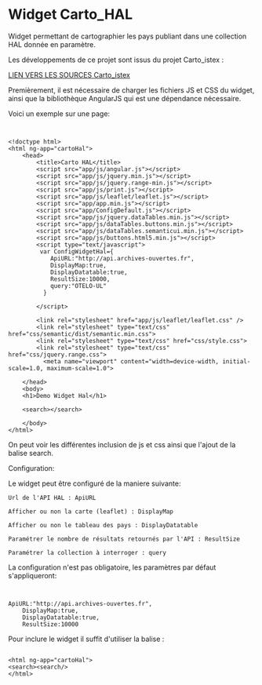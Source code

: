 #  Widget Carto_HAL #

Widget permettant de cartographier les pays publiant dans une collection HAL donnée en paramètre.

Les développements de ce projet sont issus du projet Carto_istex :

[LIEN VERS LES SOURCES Carto_istex](https://github.com/arnouldpy/carto_istex/)

Premièrement, il est nécessaire de charger les fichiers JS et CSS du widget, ainsi que la bibliothèque AngularJS qui est une dépendance nécessaire.

Voici un exemple sur une page:


```


<!doctype html>
<html ng-app="cartoHal">
    <head>
        <title>Carto HAL</title>
        <script src="app/js/angular.js"></script>
        <script src="app/js/jquery.min.js"></script>
        <script src="app/js/jquery.range-min.js"></script>
        <script src="app/js/print.js"></script>
        <script src="app/js/leaflet/leaflet.js"></script>
        <script src="app/app.min.js"></script>
        <script src="app/ConfigDefault.js"></script>
        <script src="app/js/jquery.dataTables.min.js"></script>
        <script src="app/js/dataTables.buttons.min.js"></script>
        <script src="app/js/dataTables.semanticui.min.js"></script>
        <script src="app/js/buttons.html5.min.js"></script>
        <script type="text/javascript">
         var ConfigWidgetHal={
            ApiURL:"http://api.archives-ouvertes.fr",
            DisplayMap:true,
            DisplayDatatable:true,
            ResultSize:10000,
            query:"OTELO-UL"
          }

        </script>

        <link rel="stylesheet" href="app/js/leaflet/leaflet.css" />
        <link rel="stylesheet" type="text/css" href="css/semantic/dist/semantic.min.css">
        <link rel="stylesheet" type="text/css" href="css/style.css">
        <link rel="stylesheet" type="text/css" href="css/jquery.range.css">
          <meta name="viewport" content="width=device-width, initial-scale=1.0, maximum-scale=1.0">

    </head>
    <body>
    <h1>Demo Widget Hal</h1>
        
    <search></search>

    </body>
</html>

```

On peut voir les différentes inclusion de js et css ainsi que l'ajout de la balise search.

Configuration:

Le widget peut être configuré de la maniere suivante:

    Url de l'API HAL : ApiURL

    Afficher ou non la carte (leaflet) : DisplayMap

    Afficher ou non le tableau des pays : DisplayDatatable

    Paramétrer le nombre de résultats retournés par l'API : ResultSize

    Paramétrer la collection à interroger : query

La configuration n'est pas obligatoire, les paramètres par défaut s'appliqueront:


```


ApiURL:"http://api.archives-ouvertes.fr",
    DisplayMap:true,
    DisplayDatatable:true,
    ResultSize:10000

```

Pour inclure le widget il suffit d'utiliser la balise :


```

<html ng-app="cartoHal">
<search><search/>
</html>
```
